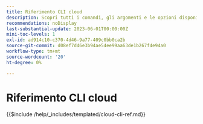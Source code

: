 ```yaml
---
title: Riferimento CLI cloud
description: Scopri tutti i comandi, gli argomenti e le opzioni disponibili per lo strumento da riga di comando Adobe Commerce magento-cloud.
recommendations: noDisplay
last-substantial-update: 2023-06-01T00:00:00Z
mini-toc-levels: 1
exl-id: ad914c10-c370-4d46-9a77-409c0bb0ca2b
source-git-commit: d08ef7d46e3b94ae54ee99aa63de1b267f4e94a0
workflow-type: tm+mt
source-wordcount: '20'
ht-degree: 0%

---
```


# Riferimento CLI cloud

{{$include /help/_includes/templated/cloud-cli-ref.md}}

<!-- Last updated from includes: 2025-07-17 11:54:29 -->
